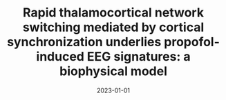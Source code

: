 ---
title: "Rapid thalamocortical network switching mediated by cortical synchronization underlies propofol-induced EEG signatures: a biophysical model"
collection: publications
category: manuscripts
permalink: /publication/2023-01-01-soplata-etal-2023-rapid-thalamocortical
date: 2023-01-01
venue: 'Journal of Neurophysiology'
paperurl: '/files/publications/soplata-etal-2023-rapid-thalamocortical.pdf'
citation: 'Soplata, Austin E., Elie Adam, Emery N. Brown, Patrick L. Purdon, Michelle M. McCarthy, and Nancy Kopell. 2023. Rapid Thalamocortical Network Switching Mediated by Cortical Synchronization Underlies Propofol-Induced EEG Signatures: A Biophysical Model. Journal of Neurophysiology 130 (1): 86-103. https://doi.org/10.1152/jn.00068.2022.'
doiurl: 'https://doi.org/10.1152/jn.00068.2022'
---
